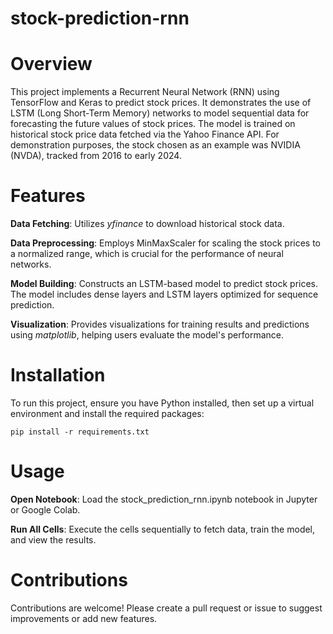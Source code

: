 # stock-prediction-rnn
# Overview
This project implements a Recurrent Neural Network (RNN) using TensorFlow and Keras to predict stock prices. It demonstrates the use of LSTM (Long Short-Term Memory) networks to model sequential data for forecasting the future values of stock prices. The model is trained on historical stock price data fetched via the Yahoo Finance API. For demonstration purposes, the stock chosen as an example was NVIDIA (NVDA), tracked from 2016 to early 2024.

# Features
**Data Fetching**: Utilizes *yfinance* to download historical stock data.

**Data Preprocessing**: Employs MinMaxScaler for scaling the stock prices to a normalized range, which is crucial for the performance of neural networks.

**Model Building**: Constructs an LSTM-based model to predict stock prices. The model includes dense layers and LSTM layers optimized for sequence prediction.

**Visualization**: Provides visualizations for training results and predictions using *matplotlib*, helping users evaluate the model's performance.

# Installation
To run this project, ensure you have Python installed, then set up a virtual environment and install the required packages:

`pip install -r requirements.txt`

# Usage
**Open Notebook**: Load the stock_prediction_rnn.ipynb notebook in Jupyter or Google Colab.

**Run All Cells**: Execute the cells sequentially to fetch data, train the model, and view the results.

# Contributions
Contributions are welcome! Please create a pull request or issue to suggest improvements or add new features.
